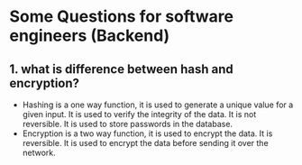 # Some Questions for software engineers (Backend)

## 1. what is difference between hash and encryption?
- Hashing is a one way function, it is used to generate a unique value for a given input. It is used to verify the integrity of the data. It is not reversible. It is used to store passwords in the database.
- Encryption is a two way function, it is used to encrypt the data. It is reversible. It is used to encrypt the data before sending it over the network.

